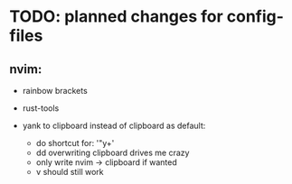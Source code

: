 # TODO: planned changes for config-files

## nvim:

- rainbow brackets
- rust-tools


- yank to clipboard instead of clipboard as default:
    - do shortcut for: '"y+'
    - dd overwriting clipboard drives me crazy
    - only write nvim -> clipboard if wanted
    - <ctrl><shift>v should still work

